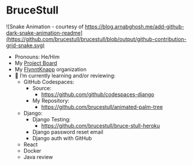 # BruceStull

<!--
![Bruce's GitHub stats](https://github-readme-stats.vercel.app/api?username=brucestull&theme=vue&show_icons=true)
-->
![Snake Animation - courtesy of https://blog.arnabghosh.me/add-github-dark-snake-animation-readme](https://github.com/brucestull/brucestull/blob/output/github-contribution-grid-snake.svg)

* Pronouns: He/Him
* My [Project Board](https://github.com/users/brucestull/projects/6/)
* My [FlynntKnapp](https://github.com/FlynntKnapp/) organization
* 🌱 I’m currently learning and/or reviewing:
  * GitHub Codespaces:
    * Source:
      * <https://github.com/github/codespaces-django>
    * My Repository:
      * <https://github.com/brucestull/animated-palm-tree>
  * Django:
    * Django Testing:
      * <https://github.com/brucestull/bruce-stull-heroku>
    * Django password reset email
    * Django auth with GitHub
  * React
  * Docker
  * Java review

<!--
**brucestull/brucestull** is a ✨ _special_ ✨ repository because its `README.md` (this file) appears on your GitHub profile.

Here are some ideas to get you started:

- 🔭 I’m currently working on ...
- 👯 I’m looking to collaborate on ...
- 🤔 I’m looking for help with ...
- 💬 Ask me about ...
- 📫 How to reach me: ...
- ⚡ Fun fact: ...
-->
